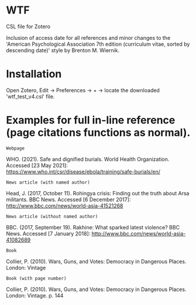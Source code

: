 # WTF
 CSL file for Zotero

Inclusion of access date for all references and minor changes to the 'American Psychological Association 7th edition (curriculum vitae, sorted by descending date)' style by Brenton M. Wiernik.

# Installation
Open Zotero, Edit -> Preferences -> + -> locate the downloaded 'wtf_test_v4.csl' file.


# Examples for full in-line reference (page citations functions as normal).

`Webpage`

WHO. (2021). Safe and dignified burials. World Health Organization. Accessed [23 May 2021]: https://www.who.int/csr/disease/ebola/training/safe-burials/en/

`News article (with named author)`

Head, J. (2017, October 11). Rohingya crisis: Finding out the truth about Arsa militants. BBC News. Accessed [6 December 2017]: http://www.bbc.com/news/world-asia-41521268

`News article (without named author)`

BBC. (2017, September 19). Rakhine: What sparked latest violence? BBC News. Accessed [7 January 2018]: http://www.bbc.com/news/world-asia-41082689

`Book`

Collier, P. (2010). Wars, Guns, and Votes: Democracy in Dangerous Places. London: Vintage

`Book (with page number)`

Collier, P. (2010). Wars, Guns, and Votes: Democracy in Dangerous Places. London: Vintage. p. 144

